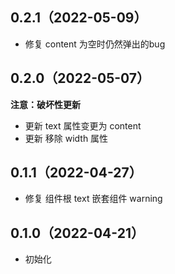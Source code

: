 ## 0.2.1（2022-05-09）
- 修复 content 为空时仍然弹出的bug
## 0.2.0（2022-05-07）
**注意：破坏性更新**
- 更新 text 属性变更为 content
- 更新 移除 width 属性
## 0.1.1（2022-04-27）
- 修复 组件根 text 嵌套组件 warning
## 0.1.0（2022-04-21）
- 初始化
